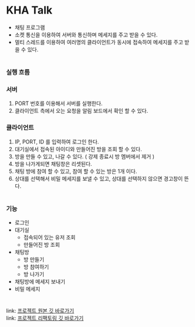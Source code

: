 # KHA Talk

- 채팅 프로그램
- 소켓 통신을 이용하여 서버와 통신하며 메세지를 주고 받을 수 있다.
- 멀티 스레드를 이용하여 여러명의 클라이언트가 동시에 접속하여 메세지를 주고 받을 수 있다.
#
### 실행 흐름
### 서버
1. PORT 번호를 이용해서 서버를 실행한다.
2. 클라이언트 측에서 오는 요청을 알림 보드에서 확인 할 수 있다.

### 클라이언트
1. IP, PORT, ID 를 입력하여 로그인 한다.
2. 대기실에서 접속된 아이디와 만들어진 방을 조회 할 수 있다.
3. 방을 만들 수 있고, 나갈 수 있다. ( 강제 종료시 방 멤버에서 제거 )
4. 방을 나가게되면 채팅창은 리셋된다.
5. 채팅 방에 참여 할 수 있고, 참여 할 수 있는 방은 1개 이다.
6. 상대를 선택해서 비밀 메세지를 보낼 수 있고, 상대를 선택하지 않으면 경고창이 뜬다.
#
### 기능 
+ 로그인 
+ 대기실 
  - 접속되어 있는 유저 조회 
  - 만들어진 방 조회
+ 채팅방
  - 방 만들기 
  - 방 참여하기
  - 방 나가기
+ 채팅방에 메세지 보내기
+ 비밀 메세지
#
link: [프로젝트 원본 깃 바로가기](https://github.com/khyunah/project-kha_talk/tree/main/kha_talk/src/project_origin, "바로가기") <br/>
link: [프로젝트 리팩토링 깃 바로가기](https://github.com/khyunah/project-kha_talk/tree/main/kha_talk/src/project_refactoring, "바로가기")
